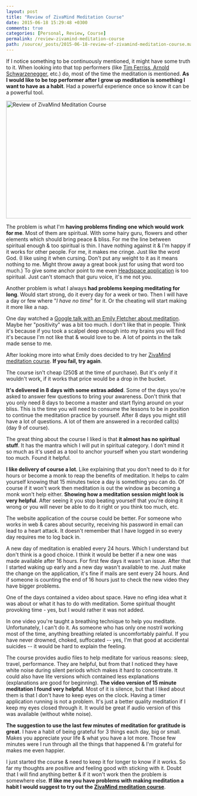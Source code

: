 ```yaml
---
layout: post
title: "Review of ZivaMind Meditation Course"
date: 2015-06-18 15:29:48 +0300
comments: true
categories: [Personal, Review, Course]
permalink: /review-zivamind-meditation-course
path: /source/_posts/2015-06-18-review-of-zivamind-meditation-course.markdown
---
```


If I notice something to be continuously mentioned, it might have some truth to it. When looking into that top performers (like [Tim Ferriss, Arnold Schwarzenegger](http://fourhourworkweek.com/2015/02/02/arnold-schwarzenegger/), etc.) do, most of the time the meditation is mentioned. **As I would like to be top performer after I grow up meditation is something I want to have as a habit**. Had a powerful experience once so know it can be a powerful tool.

<a href="https://www.flickr.com/photos/ifdattic/18736614889" title="Review of ZivaMind Meditation Course by Andrew Marcinkevičius, on Flickr"><img src="https://c1.staticflickr.com/1/308/18736614889_f916ca658e_z.jpg" width="640" height="320" alt="Review of ZivaMind Meditation Course"></a>


The problem is what I'm **having problems finding one which would work for me**. Most of them are spiritual. With some hairy guru, flowers and other elements which should bring peace & bliss. For me the line between spiritual enough & too spiritual is thin. I have nothing against it & I'm happy if it works for other people. For me, it makes me cringe. Just like the word God. (I like using it when cursing. Don't put any weight to it as it means nothing to me. Might throw away a great book just for using that word too much.) To give some anchor point to me even [Headspace application](https://www.headspace.com/) is too spiritual. Just can't stomach that guru voice, it's me not you.


Another problem is what I always **had problems keeping meditating for long**. Would start strong, do it every day for a week or two. Then I will have a day or few where "*I have no time*" for it. Or the cheating will start making it more like a nap.


One day watched a [Google talk with an Emily Fletcher about meditation](https://www.youtube.com/watch?v=zC7a_gQB9YQ). Maybe her "positivity" was a bit too much. I don't like that in people. Think it's because if you took a scalpel deep enough into my brains you will find it's because I'm not like that & would love to be. A lot of points in the talk made sense to me.


After looking more into what Emily does decided to try her [ZivaMind meditation course][zivamind-course]. **If you fail, try again**.


The course isn't cheap (250$ at the time of purchase). But it's only if it wouldn't work, if it works that price would be a drop in the bucket.


**It's delivered in 8 days with some extras added**. Some of the days you're asked to answer few questions to bring your awareness. Don't think that you only need 8 days to become a master and start flying around on your bliss. This is the time you will need to consume the lessons to be in position to continue the meditation practice by yourself. After 8 days you might still have a lot of questions. A lot of them are answered in a recorded call(s) (day 9 of course).


The great thing about the course I liked is that **it almost has no spiritual stuff**. It has the mantra which I will put in spiritual category. I don't mind it so much as it's used as a tool to anchor yourself when you start wondering too much. Found it helpful.


**I like delivery of course a lot**. Like explaining that you don't need to do it for hours or become a monk to reap the benefits of meditation. It helps to calm yourself knowing that 15 minutes twice a day is something you can do. Of course if it won't work then meditation is out the window as becoming a monk won't help either. **Showing how a meditation session might look is very helpful**. After seeing it you stop beating yourself that you're doing it wrong or you will never be able to do it right or you think too much, etc.


The website application of the course could be better. For someone who works in web & cares about security, receiving his password in email can lead to a heart attack. It doesn't remember that I have logged in so every day requires me to log back in.


A new day of meditation is enabled every 24 hours. Which I understand but don't think is a good choice. I think it would be better if a new one was made available after 16 hours. For first few days it wasn't an issue. After that I started waking up early and a new day wasn't available to me. Just make the change on the application, it's fine if mails are sent every 24 hours. And if someone is counting the end of 16 hours just to check the new video they have bigger problems.


One of the days contained a video about space. Have no efing idea what it was about or what it has to do with meditation. Some spiritual thought provoking time - yes, but I would rather it was not added.


In one video you're taught a breathing technique to help you meditate. Unfortunately, I can't do it. As someone who has only one nostril working most of the time, anything breathing related is uncomfortably painful. If you have never drowned, choked, suffocated -- yes, I'm that good at accidental suicides -- it would be hard to explain the feeling.


The course provides audio files to help meditate for various reasons: sleep, travel, performance. They are helpful, but from that I noticed they have white noise during silent periods which makes it hard to concentrate. It could also have lite versions which contained less explanations (explanations are good for beginning). **The video version of 15 minute meditation I found very helpful**. Most of it is silence, but that I liked about them is that I don't have to keep eyes on the clock. Having a timer application running is not a problem. It's just a better quality meditation if I keep my eyes closed through it. It would be great if audio version of this was available (without white noise).


**The suggestion to use the last few minutes of meditation for gratitude is great**. I have a habit of being grateful for 3 things each day, big or small. Makes you appreciate your life & what you have a lot more. Those few minutes were I run through all the things that happened & I'm grateful for makes me even happier.


I just started the course & need to keep it for longer to know if it works. So far my thoughts are positive and feeling good with sticking with it. Doubt that I will find anything better & if it won't work then the problem is somewhere else. **If like me you have problems with making meditation a habit I would suggest to try out the [ZivaMind meditation course][zivamind-course]**.

[zivamind-course]: http://www.zivamind.com/
